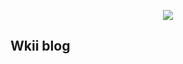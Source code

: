 <p align="center">
    <img src="https://dev.azure.com/wkii/blog/_apis/build/status/wkii.wkii.github.io?branchName=develop">
</p>

## Wkii blog